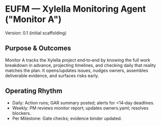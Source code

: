 # EUFM — Xylella Monitoring Agent ("Monitor A")
Version: 0.1 (initial scaffolding)

## Purpose & Outcomes
Monitor A tracks the Xylella project end‑to‑end by knowing the full work breakdown in advance, projecting timelines, and checking daily that reality matches the plan. It opens/updates issues, nudges owners, assembles deliverable evidence, and surfaces risks early.

## Operating Rhythm
- Daily: Action runs; GAR summary posted; alerts for <14‑day deadlines.
- Weekly: PM reviews monitor report; updates owners.yaml; resolves blockers.
- Per Milestone: Gate checks; evidence binder updated.

